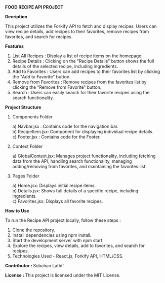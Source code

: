 <b>FOOD RECIPE API PROJECT</b>

<b>Decription</b>

This project utilizes the Forkify API to fetch and display recipes. Users can view recipe details, add recipes to their favorites, remove recipes from favorites, and search for recipes.

<b>Features</b>

1) List All Recipes : Display a list of recipe items on the homepage.
2) Recipe Details : Clicking on the "Recipe Details" button shows the full details of the selected recipe, including ingredients.
3) Add to Favorites : Users can add recipes to their favorites list by clicking the "Add to Favorite" button.
4) Remove from Favorites : Remove recipes from the favorites list by clicking the "Remove from Favorite" button.
5) Search : Users can easily search for their favorite recipes using the search functionality.

<b>Project Structure</b>

1) Components Folder

   a) Navbar.jsx : Contains code for the navigation bar.                                                                                  
   b) RecipeItem.jsx: Component for displaying individual recipe details.<br/>
   c) Footer.jsx : Contains code for the Footer.

3) Context Folder

   a) GlobalContext.jsx: Manages project functionality, including fetching data from the API, handling search functionality, managing adding/removing from favorites, and maintaining the favorites list.

4) Pages Folder

   a) Home.jsx: Displays initial recipe items.<br/>
   b) Details.jsx: Shows full details of a specific recipe, including ingredients.<br/>c) Favorites.jsx: Displays all favorite recipes.
  
<b>How to Use</b>

To run the Recipe API project locally, follow these steps :

1) Clone the repository.
2) Install dependencies using npm install.
3) Start the development server with npm start.
4) Explore the recipes, view details, add to favorites, and search for recipes.
5) Technologies Used - React.js, Forkify API, HTML/CSS.

<b>Contributor : </b> Subuhan Lathif

<b>License : </b> This project is licensed under the MIT License.
